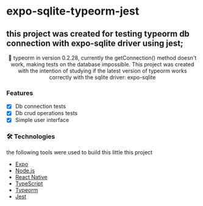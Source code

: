 # expo-sqlite-typeorm-jest

## this project was created for testing typeorm db connection with expo-sqlite driver using jest;
<p align="center">🚀 typeorm in version 0.2.28, currently the getConnection() method doesn't work, making tests on the database impossible. This project was created with the intention of studying if the latest version of typeorm works correctly with the sqlite driver: expo-sqlite</p>

### Features

- [x] Db connection tests
- [x] Db crud operations tests 
- [x] Simple user interface

### 🛠 Technologies

the following tools were used to build this little this project

- [Expo](https://expo.io/)
- [Node.js](https://nodejs.org/en/)
- [React Native](https://reactnative.dev/)
- [TypeScript](https://www.typescriptlang.org/)
- [Typeorm](https://typeorm.io/)
- [Jest](https://jestjs.io/pt-BR/docs/tutorial-react-native)



